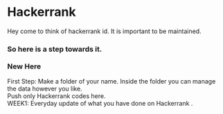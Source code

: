 # Hackerrank
Hey come to think of hackerrank id. It is important to be maintained.
### So here is a step towards it.<br><br> New Here  
First Step: Make a folder of your name. Inside the folder you can manage the data however you like.<br>
Push only Hackerrank codes here.<br>
WEEK1: Everyday update of what you have done on Hackerrank .<br>

